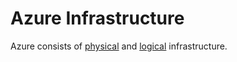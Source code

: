 # Azure Infrastructure
Azure consists of [physical](/azure/infrastructure/physical/README.md) and [logical](/azure/infrastructure/logical/README.md) infrastructure. 